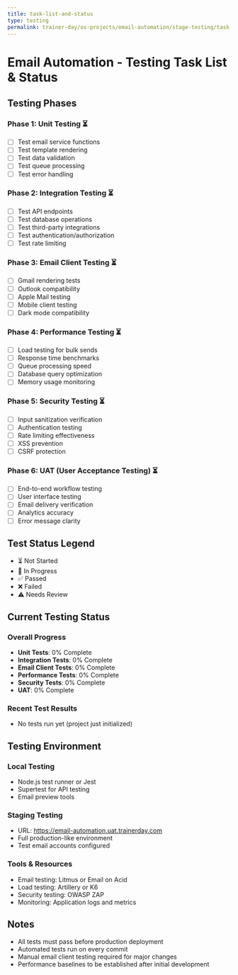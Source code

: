 ```yaml
---
title: task-list-and-status
type: testing
permalink: trainer-day/os-projects/email-automation/stage-testing/task-list-and-status
---
```


# Email Automation - Testing Task List & Status

## Testing Phases

### Phase 1: Unit Testing ⏳
- [ ] Test email service functions
- [ ] Test template rendering
- [ ] Test data validation
- [ ] Test queue processing
- [ ] Test error handling

### Phase 2: Integration Testing ⏳
- [ ] Test API endpoints
- [ ] Test database operations
- [ ] Test third-party integrations
- [ ] Test authentication/authorization
- [ ] Test rate limiting

### Phase 3: Email Client Testing ⏳
- [ ] Gmail rendering tests
- [ ] Outlook compatibility
- [ ] Apple Mail testing
- [ ] Mobile client testing
- [ ] Dark mode compatibility

### Phase 4: Performance Testing ⏳
- [ ] Load testing for bulk sends
- [ ] Response time benchmarks
- [ ] Queue processing speed
- [ ] Database query optimization
- [ ] Memory usage monitoring

### Phase 5: Security Testing ⏳
- [ ] Input sanitization verification
- [ ] Authentication testing
- [ ] Rate limiting effectiveness
- [ ] XSS prevention
- [ ] CSRF protection

### Phase 6: UAT (User Acceptance Testing) ⏳
- [ ] End-to-end workflow testing
- [ ] User interface testing
- [ ] Email delivery verification
- [ ] Analytics accuracy
- [ ] Error message clarity

## Test Status Legend
- ⏳ Not Started
- 🔄 In Progress
- ✅ Passed
- ❌ Failed
- ⚠️ Needs Review

## Current Testing Status

### Overall Progress
- **Unit Tests**: 0% Complete
- **Integration Tests**: 0% Complete
- **Email Client Tests**: 0% Complete
- **Performance Tests**: 0% Complete
- **Security Tests**: 0% Complete
- **UAT**: 0% Complete

### Recent Test Results
- No tests run yet (project just initialized)

## Testing Environment

### Local Testing
- Node.js test runner or Jest
- Supertest for API testing
- Email preview tools

### Staging Testing
- URL: https://email-automation.uat.trainerday.com
- Full production-like environment
- Test email accounts configured

### Tools & Resources
- Email testing: Litmus or Email on Acid
- Load testing: Artillery or K6
- Security testing: OWASP ZAP
- Monitoring: Application logs and metrics

## Notes
- All tests must pass before production deployment
- Automated tests run on every commit
- Manual email client testing required for major changes
- Performance baselines to be established after initial development